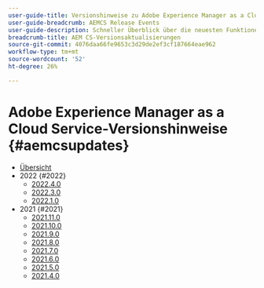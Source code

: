 ```yaml
---
user-guide-title: Versionshinweise zu Adobe Experience Manager as a Cloud Service
user-guide-breadcrumb: AEMCS Release Events
user-guide-description: Schneller Überblick über die neuesten Funktionen in Adobe Experience Manager as a Cloud Service
breadcrumb-title: AEM CS-Versionsaktualisierungen
source-git-commit: 4076daa66fe9653c3d29de2ef3cf187664eae962
workflow-type: tm+mt
source-wordcount: '52'
ht-degree: 26%

---
```



# Adobe Experience Manager as a Cloud Service-Versionshinweise {#aemcsupdates}

+ [Übersicht](overview.md)
+ 2022 {#2022}
   + [2022.4.0](./2022/2022-4-0.md)
   + [2022.3.0](./2022/2022-3-0.md)
   + [2022.1.0](./2022/2022-1-0.md)
+ 2021 {#2021}
   + [2021.11.0](./2021/2021-11-0.md)
   + [2021.10.0](./2021/2021-10-0.md)
   + [2021.9.0](./2021/2021-9-0.md)
   + [2021.8.0](./2021/2021-8-0.md)
   + [2021.7.0](./2021/2021-7-0.md)
   + [2021.6.0](./2021/2021-6-0.md)
   + [2021.5.0](./2021/2021-5-0.md)
   + [2021.4.0](./2021/2021-4-0.md)
